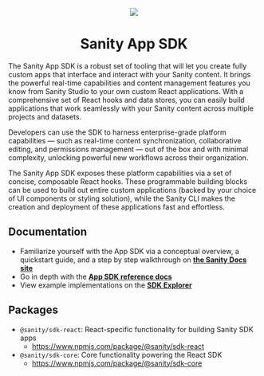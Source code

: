 <p align="center">
  <a href="https://sanity.io">
    <img src="https://cdn.sanity.io/images/3do82whm/next/d6cf401d52c33b7a5a354a14ab7de94dea2f0c02-192x192.svg" />
  </a>
  <h1 align="center">Sanity App SDK</h1>
</p>

The Sanity App SDK is a robust set of tooling that will let you create fully custom apps that interface and interact with your Sanity content. It brings the powerful real-time capabilities and content management features you know from Sanity Studio to your own custom React applications. With a comprehensive set of React hooks and data stores, you can easily build applications that work seamlessly with your Sanity content across multiple projects and datasets.

Developers can use the SDK to harness enterprise-grade platform capabilities — such as real-time content synchronization, collaborative editing, and permissions management — out of the box and with minimal complexity, unlocking powerful new workflows across their organization.

The Sanity App SDK exposes these platform capabilities via a set of concise, composable React hooks. These programmable building blocks can be used to build out entire custom applications (backed by your choice of UI components or styling solution), while the Sanity CLI makes the creation and deployment of these applications fast and effortless.

## Documentation

- Familiarize yourself with the App SDK via a conceptual overview, a quickstart guide, and a step by step walkthrough on **[the Sanity Docs site](https://sanity.io/docs/app-sdk)**
- Go in depth with the **[App SDK reference docs](https://sdk-docs.sanity.dev)**
- View example implementations on the **[SDK Explorer](https://sdk-examples.sanity.dev)**

## Packages

- `@sanity/sdk-react`: React-specific functionality for building Sanity SDK apps
  - https://www.npmjs.com/package/@sanity/sdk-react
- `@sanity/sdk-core`: Core functionality powering the React SDK
  - https://www.npmjs.com/package/@sanity/sdk-core
